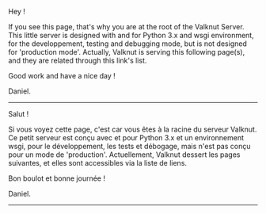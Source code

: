   Hey !

  If you see this page, that's why you are at the root of the Valknut Server. This little server is designed with and for Python 3.x and wsgi environment, for the developpement, testing and debugging mode, but is not designed for 'production mode'. Actually, Valknut is serving this following page(s), and they are related through this link's list.

  Good work and have a nice day !

  Daniel.

------

  Salut !

  Si vous voyez cette page, c'est car vous êtes à la racine du serveur Valknut. Ce petit serveur est conçu avec et pour Python 3.x et un environnement wsgi, pour le développement, les tests et débogage, mais n'est pas conçu pour un mode de 'production'. Actuellement, Valknut dessert les pages suivantes, et elles sont accessibles via la liste de liens.

  Bon boulot et bonne journée !

  Daniel.

------

